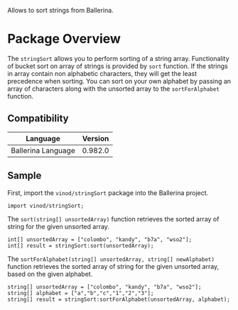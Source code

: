 Allows to sort strings from Ballerina.

# Package Overview

The `stringSort` allows you to perform sorting of a string array. Functionality of bucket sort on array of strings is provided by `sort` function. If the strings in array contain non alphabetic characters, they will get the least precedence when sorting. You can sort on your own alphabet by passing an array of characters along with the unsorted array to the `sortForAlphabet` function.

## Compatibility

|      Language                           |       Version                  |
|  :---------------------------:  |  :---------------------------: |
|  Ballerina Language             |   0.982.0                      |

## Sample

First, import the `vinod/stringSort` package into the Ballerina project.

```ballerina
import vinod/stringSort;
```

The `sort(string[] unsortedArray)` function retrieves the sorted array of string for the given unsorted array.
```ballerina
int[] unsortedArray = ["colombo", "kandy", "b7a", "wso2"];
int[] result = stringSort:sort(unsortedArray);
```
The `sortForAlphabet(string[] unsortedArray, string[] newAlphabet)` function retrieves the sorted array of string for the given unsorted array, based on the given alphabet.
```ballerina
string[] unsortedArray = ["colombo", "kandy", "b7a", "wso2"];
string[] alphabet = ["a","b","c","1","2","3"];
string[] result = stringSort:sortForAlphabet(unsortedArray, alphabet);
```
